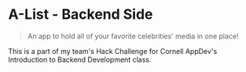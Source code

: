 # A-List - Backend Side
> An app to hold all of your favorite celebrities' media in one place!

This is a part of my team's Hack Challenge for Cornell AppDev's Introduction to Backend Development class.
